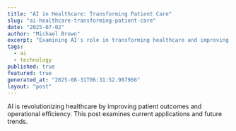 ```yaml
---
title: "AI in Healthcare: Transforming Patient Care"
slug: "ai-healthcare-transforming-patient-care"
date: "2025-07-02"
author: "Michael Brown"
excerpt: "Examining AI's role in transforming healthcare and improving patient outcomes."
tags:
  - ai
  - technology
published: true
featured: true
generated_at: "2025-08-31T06:31:52.987966"
layout: "post"
---
```


AI is revolutionizing healthcare by improving patient outcomes and operational efficiency. This post examines current applications and future trends.